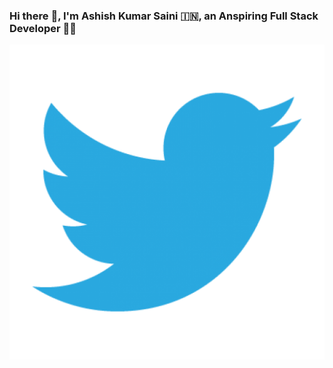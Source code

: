 ### Hi there :wave:, I'm Ashish Kumar Saini :india:, an Anspiring Full Stack Developer :man_technologist:

<!-- <a href="https://twitter.com/its___ashish" target="_blank">

</a> -->

[![Twitter Log](/images/twitter-logo.png)](https://twitter.com/its___ashish)
